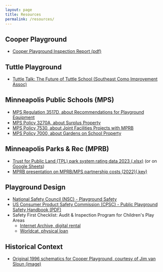 ```yaml
---
layout: page
title: Resources
permalink: /resources/
---
```


## Cooper Playground

- [Cooper Playground Inspection Report (pdf)](/assets/documents/Cooper-Playground-Inspection-Report-2023.pdf)

## Tuttle Playground

- [Tuttle Talk: The Future of Tuttle School (Southeast Como Improvement Assoc)](https://secomo.org/future-of-tuttle/)

## Minneapolis Public Schools (MPS)

- [MPS Regulation 3517D, about Recommendations for Playground Equipment](https://mps.municipalcodeonline.com/book?type=policies#name=Regulation_3517D:_Recommendations_Regarding_Playground_Equipment)
- [MPS Policy 3270A, about Surplus Property](https://mps.municipalcodeonline.com/book?type=policies#name=Regulation_3270A:_Disposition_Of_Surplus_Property)
- [MPS Policy 7530, about Joint Facilities Projects with MPRB](https://mps.municipalcodeonline.com/book?type=policies#name=Relations_With_Other_Governmental_Bodies_(7500-7599))
- [MPS Policy 7000, about Gardens on School Property](https://mps.municipalcodeonline.com/book?type=policies#name=Policy_7000:_Gardens_On_School_Property)

## Minneapolis Parks & Rec (MPRB)

- [Trust for Public Land (TPL) park system rating data 2023 (.xlsx)](/assets/documents/Amenities_Facilities_WEB_DATA_TABLES_City_Park_Facts_2023.xlsx) (or on [Google Sheets](https://docs.google.com/spreadsheets/d/1BsGcqmmsgYe74o9AdjuJ8YiEbez2R0jj/edit#gid=1849247997))
- [MPRB presentation on MPRB/MPS partnership costs (2022)(.key)](/assets/documents/MPS_MPRB-Facilities-Updated-2.key)

## Playground Design

- [National Safety Council (NSC) - Playground Safety](https://www.nsc.org/community-safety/safety-topics/child-safety/playground-safety)
- [US Consumer Product Safety Commission (CPSC) - Public Playground Safety Handbook (PDF)](/assets/documents/US-CPSC-Public-Playground-Safety-Handbook-2015.pdf)
- Safety First Checklist: Audit & Inspection Program for Children's Play Areas
    - [Internet Archive, digital rental](https://archive.org/details/safetyfirstcheck0000mcin/page/n3/mode/2up)
    - [Worldcat, physical loan](https://www.worldcat.org/title/Safety-first-checklist-:-the-site-inspection-system-for-play-equipment/oclc/21484327)

## Historical Context

- [Original 1996 schematics for Cooper Playground, courtesy of Jim van Sloun (image)](/assets/images/Cooper_Playground_1996_Schematics.webp)